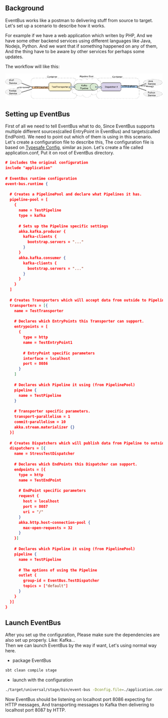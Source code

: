 ## Background

EventBus works like a postman to delivering stuff from source to target.  
Let's set up a scenario to describe how it works.  

For example if we have a web application which writen by PHP, 
And we have some other backend services using different languages like Java, Nodejs, Python.
And we want that if something happened on any of them, And the thing have to be aware by other services for perhaps some updates.     

The workflow will like this:

<a href="assets/quickstart.png" target="_blank">![EventBus Workflow](assets/quickstart.png)</a>

## Setting up EventBus

First of all we need to tell EventBus what to do, Since EventBus supports multiple different sources(called EntryPoint in EventBus) and targets(called EndPoint). We need to point out which of them is using in this scenario.  
Let's create a configuration file to describe this, The configuration file is based on [Typesafe Config](https://github.com/typesafehub/config), similar as json.
Let's create a file called application.conf, Put it on root of EventBus directory.

```json
# includes the original configuration
include "application"

# EventBus runtime configuration
event-bus.runtime {

  # Creates a PipelinePool and declare what Pipelines it has.
  pipeline-pool = [
    {
      name = TestPipeline
      type = kafka
      
      # Sets up the Pipeline specific settings
      akka.kafka.producer {
        kafka-clients {
          bootstrap.servers = "..."
        }
      }
      akka.kafka.consumer {
        kafka-clients {
          bootstrap.servers = "..."
        }
      }
    }
  ]

  # Creates Transporters which will accept data from outside to Pipeline.
  transporters = [{
    name = TestTransporter
    
    # Declares which EntryPoints this Transporter can support.
    entrypoints = [
      {
        type = http
        name = TestEntryPoint1
        
        # EntryPoint specific parameters
        interface = localhost
        port = 8086
      }
    ]
    
    # Declares which Pipeline it using (from PipelinePool)
    pipeline {
      name = TestPipeline
    }
    
    # Transporter specific parameters.
    transport-parallelism = 1
    commit-parallelism = 10
    akka.stream.materializer {}
  }]

  # Creates Dispatchers which will publish data from Pipeline to outside.
  dispatchers = [{
    name = StressTestDispatcher
    
    # Declares which EndPoints this Dispatcher can support.
    endpoints = [{
      type = http
      name = TestEndPoint
      
      # EndPoint specific parameters
      request {
        host = localhost
        port = 8087
        uri = "/"
      }
      akka.http.host-connection-pool {
        max-open-requests = 32
      }
    }]
    
    # Declares which Pipeline it using (from PipelinePool)
    pipeline {
      name = TestPipeline
      
      # The options of using the Pipeline
      outlet {
        group-id = EventBus.TestDispatcher
        topics = ["default"]
      }
    }
  }]
}
```

## Launch EventBus
After you set up the configuration, Please make sure the dependencies are also set up properly. Like: Kafka...  
Then we can launch EventBus by the way if want, Let's using normal way here.

- package EventBus
```sh
sbt clean compile stage
```

- launch with the configuration
```sh
./target/universal/stage/bin/event-bus -Dconfig.file=./application.conf
```

Now EventBus should be listening on localhost port 8086 expecting for HTTP messages, And transporting messages to Kafka then delivering to localhost port 8087 by HTTP.